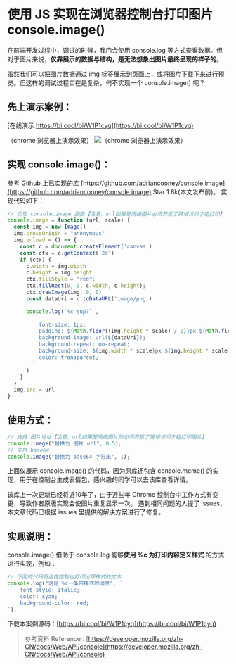 
# 使用 JS 实现在浏览器控制台打印图片 console.image()

在前端开发过程中，调试的时候，我门会使用 console.log 等方式查看数据。但对于图片来说，**仅靠展示的数据与结构，是无法想象出图片最终呈现的样子的**。

虽然我们可以把图片数据通过 img 标签展示到页面上，或将图片下载下来进行预览。但这样的调试过程实在是复杂，何不实现一个 console.image() 呢？
## 先上演示案例：
[在线演示 https://bi.cool/bi/W1P1cyq](https://bi.cool/bi/W1P1cyq)

（chrome 浏览器上演示效果）
![（chrome 浏览器上演示效果）](图片地址)


## 实现 console.image()：

参考 Github 上已实现的库 [https://github.com/adriancooney/console.image](https://github.com/adriancooney/console.image) Star 1.8k(本文发布前)。 实现代码如下：

```javascript
// 实现 console.image 函数【注意，url如果是网络图片必须开启了跨域访问才能打印】
console.image = function (url, scale) {
  const img = new Image()
  img.crossOrigin = "anonymous"
  img.onload = () => {
    const c = document.createElement('canvas')
    const ctx = c.getContext('2d')
    if (ctx) {
      c.width = img.width
      c.height = img.height
      ctx.fillStyle = "red";
      ctx.fillRect(0, 0, c.width, c.height);
      ctx.drawImage(img, 0, 0)
      const dataUri = c.toDataURL('image/png')

      console.log(`%c sup?` ,
        `
          font-size: 1px;
          padding: ${Math.floor((img.height * scale) / 2)}px ${Math.floor((img.width * scale) / 2)}px;
          background-image: url(${dataUri});
          background-repeat: no-repeat;
          background-size: ${img.width * scale}px ${img.height * scale}px;
          color: transparent;
        `
      )
    }
  }
  img.src = url
}

```

## 使用方式：

```javascript
// 支持 图片地址【注意，url如果是网络图片则必须开启了跨域访问才能打印图片】
console.image("替换为 图片 url", 0.5);
// 支持 base64
console.image("替换为 base64 字符出", 1);
```

上面仅展示 console.image() 的代码，因为原库还包含 console.meme() 的实现，用于在控制台生成表情包，感兴趣的同学可以去该库查看详情。

该库上一次更新已经将近10年了，由于近些年 Chrome 控制台中工作方式有变更，导致作者原版实现会使图片重复显示一次。 遇到相同问题的人提了 issues，本文章代码已根据 issues 里提供的解决方案进行了修复。

## 实现说明：

console.image() 借助于 console.log 能够**使用 %c 为打印内容定义样式** 的方式进行实现，例如：

```javascript
// 下面的代码将会在控制台打印出带样式的文本
console.log("这是 %c一条带样式的消息", `
    font-style: italic;
    color: cyan;
    background-color: red;
`);
```

下载本案例源码：[https://bi.cool/bi/W1P1cyq](https://bi.cool/bi/W1P1cyq)

> 参考资料 Reference :
> [https://developer.mozilla.org/zh-CN/docs/Web/API/console](https://developer.mozilla.org/zh-CN/docs/Web/API/console)
